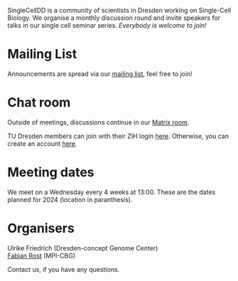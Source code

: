 SingleCellDD is a community of scientists in Dresden working on Single-Cell Biology. We organise a monthly discussion round and invite speakers for talks in our single cell seminar series. _Everybody is welcome to join!_

# Mailing List 

Announcements are spread via our [mailing list](https://mailman.zih.tu-dresden.de/groups/listinfo/singlecell), feel free to join!

# Chat room

Outside of meetings, discussions continue in our [Matrix room](https://matrix.to/#/#singlecelldd:tu-dresden.de).

TU Dresden members can join with their ZIH login [here](https://matrix.tu-dresden.de/#/#SingleCellDD:tu-dresden.de). Otherwise, you can create an account [here](https://app.element.io/#/login).

# Meeting dates

We meet on a Wednesday every 4 weeks at 13:00. These are the dates planned for 2024 (location in paranthesis). 

<div id="events-list">
  <!-- Events will be dynamically inserted here -->
</div>

<script src="https://cdnjs.cloudflare.com/ajax/libs/PapaParse/5.3.0/papaparse.min.js"></script>

<script>
  document.addEventListener("DOMContentLoaded", function() {
    const currentDate = new Date();

    // Function to display events
    function displayEvents(events) {
      const eventsList = document.getElementById("events-list");
      events.forEach(event => {
        const eventDate = new Date(event.Date);
        if (eventDate >= currentDate) {
          const eventElement = document.createElement("div");
          eventElement.classList.add("event");
          eventElement.innerHTML = `On ${event.Date} at ${event.Location}`;
          eventsList.appendChild(eventElement);
        }
      });
    }

    // Fetch and parse the CSV file
    Papa.parse("assets/events.csv", {
      download: true,
      header: true,
      dynamicTyping: true,
      complete: function(results) {
        displayEvents(results.data);
      }
    });
  });
</script>

<!-- - Jan 15, 2025 (CRTD, SR4, 3.310)
- Feb 12, 2025 (CRTD, SR3, 3.310)
- Mar 12, 2025 (CRTD, SR3, 3.310)
- Apr 9, 2025 (CRTD, SR3, 3.310)
- May 7, 2025 (CRTD, SR3, 3.310)
- Jun 4, 2025 (CRTD, SR3, 3.310)
- Jul 2, 2025 (CRTD, SR3, 3.310)
- Jul 30, 2025 (CRTD, SR3, 3.310)
- Aug 27, 2025 (CRTD, SR3, 3.310)
- Sep 24, 2025 (CSBD, Ground Floor SR)
- Oct 22, 2025 (CRTD, SR3, 3.310)
- Nov 19, 2025 (CRTD, SR3, 3.310)
- Dec 17, 2025 (CRTD, SR3, 3.310) -->


# Organisers

Ulrike Friedrich (Dresden-concept Genome Center)  
[Fabian Rost](https://orcid.org/0000-0001-6466-2589) (MPI-CBG)

Contact us, if you have any questions.
